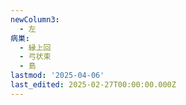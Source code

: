 ```yaml
---
newColumn3:
  - 左
病巣:
  - 縁上回
  - 弓状束
  - 島
lastmod: '2025-04-06'
last_edited: 2025-02-27T00:00:00.000Z
---
```



